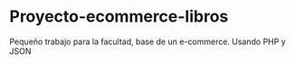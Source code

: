 # Proyecto-ecommerce-libros
Pequeño trabajo para la facultad, base de un e-commerce. Usando PHP y JSON
